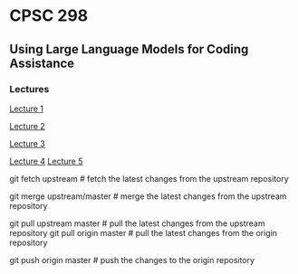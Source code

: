 # CPSC 298

## Using Large Language Models for Coding Assistance

### Lectures

[Lecture 1](./lectures/lecture01.md)

[Lecture 2](./lectures/lecture02.md)

[Lecture 3](./lectures/lecture03.md)

[Lecture 4](./lectures/lecture04.md)
[Lecture 5](./lectures/lecture05.md)

git fetch upstream # fetch the latest changes from the upstream repository

git merge upstream/master # merge the latest changes from the upstream repository

git pull upstream master # pull the latest changes from the upstream repository
git pull origin master # pull the latest changes from the origin repository

git push origin master # push the changes to the origin repository
